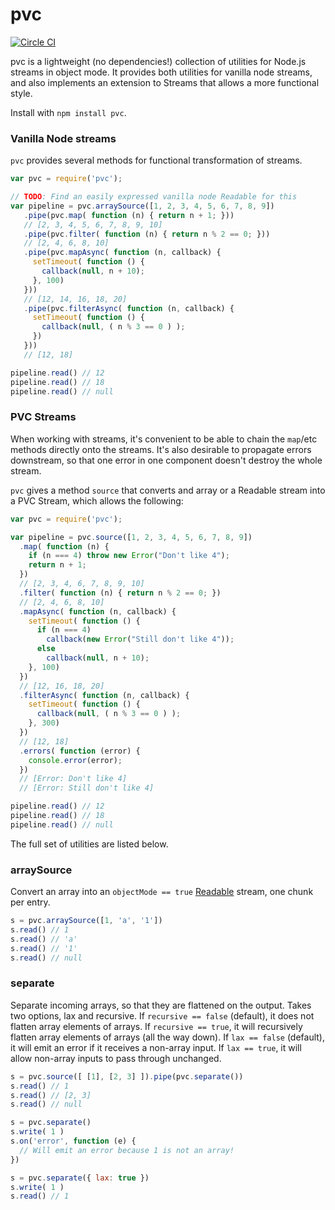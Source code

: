 pvc
===
[![Circle CI](https://circleci.com/gh/jagill/node-pvc/tree/master.svg?style=shield)](https://circleci.com/gh/jagill/node-pvc/tree/master)

pvc is a lightweight (no dependencies!) collection of utilities for Node.js
streams in object mode.  It provides both utilities for vanilla node streams,
and also implements an extension to Streams that allows a more functional
style.

Install with `npm install pvc`.

### Vanilla Node streams
`pvc` provides several methods for functional transformation of streams.

```javascript
var pvc = require('pvc');

// TODO: Find an easily expressed vanilla node Readable for this
var pipeline = pvc.arraySource([1, 2, 3, 4, 5, 6, 7, 8, 9])
   .pipe(pvc.map( function (n) { return n + 1; }))
   // [2, 3, 4, 5, 6, 7, 8, 9, 10]
   .pipe(pvc.filter( function (n) { return n % 2 == 0; }))
   // [2, 4, 6, 8, 10]
   .pipe(pvc.mapAsync( function (n, callback) {
     setTimeout( function () {
       callback(null, n + 10);
     }, 100)
   }))
   // [12, 14, 16, 18, 20]
   .pipe(pvc.filterAsync( function (n, callback) {
     setTimeout( function () {
       callback(null, ( n % 3 == 0 ) );
     })
   }))
   // [12, 18]

pipeline.read() // 12
pipeline.read() // 18
pipeline.read() // null
```

### PVC Streams
When working with streams, it's convenient to be able to chain the `map`/etc
methods directly onto the streams.  It's also desirable to propagate errors
downstream, so that one error in one component doesn't destroy the whole
stream.

`pvc` gives a method `source` that converts and array or a Readable stream
into a PVC Stream, which allows the following:
```javascript
var pvc = require('pvc');

var pipeline = pvc.source([1, 2, 3, 4, 5, 6, 7, 8, 9])
  .map( function (n) {
    if (n === 4) throw new Error("Don't like 4");
    return n + 1;
  })
  // [2, 3, 4, 6, 7, 8, 9, 10]
  .filter( function (n) { return n % 2 == 0; })
  // [2, 4, 6, 8, 10]
  .mapAsync( function (n, callback) {
    setTimeout( function () {
      if (n === 4)
        callback(new Error("Still don't like 4"));
      else
        callback(null, n + 10);
    }, 100)
  })
  // [12, 16, 18, 20]
  .filterAsync( function (n, callback) {
    setTimeout( function () {
      callback(null, ( n % 3 == 0 ) );
    }, 300)
  })
  // [12, 18]
  .errors( function (error) {
    console.error(error);
  })
  // [Error: Don't like 4]
  // [Error: Still don't like 4]

pipeline.read() // 12
pipeline.read() // 18
pipeline.read() // null
```

The full set of utilities are listed below.

### arraySource

Convert an array into an `objectMode == true` [Readable](https://nodejs.org/api/stream.html#stream_class_stream_readable)
stream, one chunk per entry.

```js
s = pvc.arraySource([1, 'a', '1'])
s.read() // 1
s.read() // 'a'
s.read() // '1'
s.read() // null
```

### separate
Separate incoming arrays, so that they are flattened on the output.
Takes two options, lax and recursive.  If `recursive == false` (default),
it does not flatten array elements of arrays.  If `recursive == true`, it will
recursively flatten array elements of arrays (all the way down).  If
`lax == false` (default), it will emit an error if it receives a non-array
input.  If `lax == true`, it will allow non-array inputs to pass through
unchanged.

```js
s = pvc.source([ [1], [2, 3] ]).pipe(pvc.separate())
s.read() // 1
s.read() // [2, 3]
s.read() // null

s = pvc.separate()
s.write( 1 )
s.on('error', function (e) {
  // Will emit an error because 1 is not an array!
})

s = pvc.separate({ lax: true })
s.write( 1 )
s.read() // 1
```
